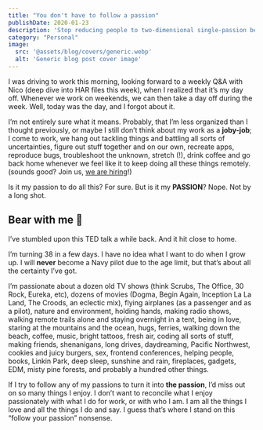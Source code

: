 ```yaml
---
title: "You don't have to follow a passion"
publishDate: 2020-01-23
description: 'Stop reducing people to two-dimensional single-passion beings'
category: "Personal"
image:
  src: '@assets/blog/covers/generic.webp'
  alt: 'Generic blog post cover image'
---
```


I was driving to work this morning, looking forward to a weekly Q&A with Nico (deep dive into HAR files this week), when I realized that it’s my day off. Whenever we work on weekends, we can then take a day off during the week. Well, today was the day, and I forgot about it.

I’m not entirely sure what it means. Probably, that I’m less organized than I thought previously, or maybe I still don’t think about my work as a **joby-job**; I come to work, we hang out tackling things and battling all sorts of uncertainties, figure out stuff together and on our own, recreate apps, reproduce bugs, troubleshoot the unknown, stretch (!), drink coffee and go back home whenever we feel like it to keep doing all these things remotely. (sounds good? Join us, [we are hiring](https://jobs.lever.co/auth0?lever-via=KkPp8EXnYD)!)

Is it my passion to do all this? For sure. But is it my **PASSION**? Nope. Not by a long shot.

## Bear with me 🐻

I’ve stumbled upon this TED talk a while back. And it hit close to home.

<!-- <YouTUbe youTubeId="6MBaFL7sCb8" /> -->

I’m turning 38 in a few days. I have no idea what I want to do when I grow up. I will **never** become a Navy pilot due to the age limit, but that’s about all the certainty I’ve got.

I’m passionate about a dozen old TV shows (think Scrubs, The Office, 30 Rock, Eureka, etc), dozens of movies (Dogma, Begin Again, Inception La La Land, The Croods, an eclectic mix), flying airplanes (as a passenger and as a pilot), nature and environment, holding hands, making radio shows, walking remote trails alone and staying overnight in a tent, being in love, staring at the mountains and the ocean, hugs, ferries, walking down the beach, coffee, music, bright tattoos, fresh air, coding all sorts of stuff, making friends, shenanigans, long drives, daydreaming, Pacific Northwest, cookies and juicy burgers, sex, frontend conferences, helping people, books, Linkin Park, deep sleep, sunshine and rain, fireplaces, gadgets, EDM, misty pine forests, and probably a hundred other things.

If I try to follow any of my passions to turn it into **the passion**, I’d miss out on so many things I enjoy. I don’t want to reconcile what I enjoy passionately with what I do for work, or with who I am. I am all the things I love and all the things I do and say. I guess that’s where I stand on this “follow your passion” nonsense.
